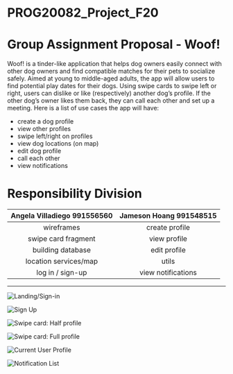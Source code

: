 # PROG20082_Project_F20

# Group Assignment Proposal - Woof!
  Woof! is a tinder-like application that helps dog owners easily connect with other dog owners and find compatible matches for their pets to socialize safely. Aimed at young to middle-aged adults, the app will allow users to find potential play dates for their dogs. Using swipe cards to swipe left or right, users can dislike or like (respectively) another dog’s profile. If the other dog’s owner likes them back, they can call each other and set up a meeting. Here is a list of use cases the app will have:
  - create a dog profile
  - view other profiles
  - swipe left/right on profiles
  - view dog locations (on map)
  - edit dog profile
  - call each other
  - view notifications

# Responsibility Division
| Angela Villadiego 991556560  |  Jameson Hoang 991548515 |
| :-----------:    | :-------------:   |
| wireframes | create profile |
| swipe card fragment | view profile |
| building database | edit profile |
| location services/map | utils |
| log in / sign-up |  view notifications |

-----

![Landing/Sign-in](https://i.imgur.com/Qyox6yb.png "Landing/Sign-in")

![Sign Up](https://imgur.com/0NcHmL7.png "Sign Up")

![Swipe card: Half profile](https://imgur.com/J6seO8W.png "Swipe card: Half profile")

![Swipe card: Full profile](https://imgur.com/JUd9agF.png "Swipe card: Full profile")

![Current User Profile](https://i.imgur.com/RHhLGQ3.png "Current profile")

![Notification List](https://i.imgur.com/7sWvj6H.png "Notifications List")





